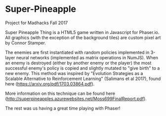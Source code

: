 # Super-Pineapple
Project for Madhacks Fall 2017

Super Pineapple Thing is a HTML5 game written in Javascript for Phaser.io.  
All graphics (with the exception of the background tiles) are custom pixel art by Connor Stamper.

The enemies are first instantiated with random policies implemented in 3-layer neural networks (implemented as matrix operations in NumJS).  When an enemy is destroyed (either by another enemy or the player) the most successful enemy's policy is copied and slightly mutated to "give birth" to a new enemy. This method was inspired by "Evolution Strategies as a Scalable Alternative to Reinforcement Learning" (Salimans et al 2017), found here (https://arxiv.org/pdf/1703.03864.pdf).  

More information on this technique can be found here (http://superpineapples.azurewebsites.net/Moss699FinalReport.pdf).

The rest was us having a great time playing with Phaser!
